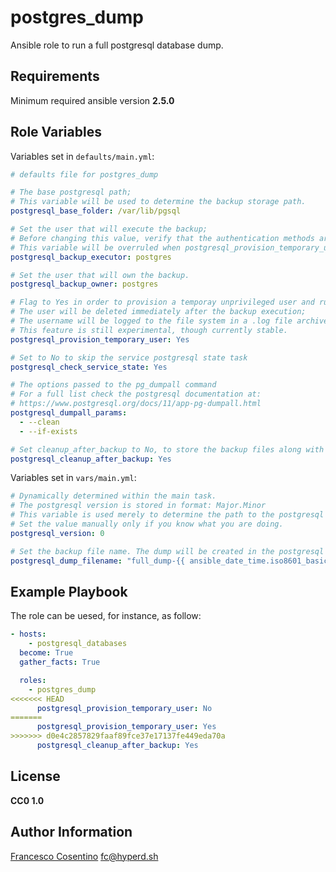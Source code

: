 # postgres_dump

Ansible role to run a full postgresql database dump.

## Requirements

Minimum required ansible version **2.5.0**

## Role Variables

Variables set in `defaults/main.yml`:

```yaml
# defaults file for postgres_dump

# The base postgresql path;
# This variable will be used to determine the backup storage path.
postgresql_base_folder: /var/lib/pgsql

# Set the user that will execute the backup;
# Before changing this value, verify that the authentication methods are compatible with your strategy.
# This variable will be overruled when postgresql_provision_temporary_user is set to Yes.
postgresql_backup_executor: postgres

# Set the user that will own the backup.
postgresql_backup_owner: postgres

# Flag to Yes in order to provision a temporay unprivileged user and run the pg_dumpall with it;
# The user will be deleted immediately after the backup execution;
# The username will be logged to the file system in a .log file archived with the backup.
# This feature is still experimental, though currently stable.
postgresql_provision_temporary_user: Yes

# Set to No to skip the service postgresql state task
postgresql_check_service_state: Yes

# The options passed to the pg_dumpall command
# For a full list check the postgresql documentation at:
# https://www.postgresql.org/docs/11/app-pg-dumpall.html
postgresql_dumpall_params:
  - --clean
  - --if-exists

# Set cleanup_after_backup to No, to store the backup files along with the compressed version.
postgresql_cleanup_after_backup: Yes
```

Variables set in `vars/main.yml`:

```yaml
# Dynamically determined within the main task.
# The postgresql version is stored in format: Major.Minor
# This variable is used merely to determine the path to the postgresql backups folder;
# Set the value manually only if you know what you are doing.
postgresql_version: 0

# Set the backup file name. The dump will be created in the postgresql default backups folder.
postgresql_dump_filename: "full_dump-{{ ansible_date_time.iso8601_basic_short }}.sql"
```

## Example Playbook

The role can be uesed, for instance, as follow:

```yaml
- hosts:
    - postgresql_databases
  become: True
  gather_facts: True

  roles:
    - postgres_dump
<<<<<<< HEAD
      postgresql_provision_temporary_user: No
=======
      postgresql_provision_temporary_user: Yes
>>>>>>> d0e4c2857829faaf89fce37e17137fe449eda70a
      postgresql_cleanup_after_backup: Yes
 ```

## License

**CC0 1.0**

## Author Information

[Francesco Cosentino](https://www.linkedin.com/in/francesco-cosentino/) <fc@hyperd.sh>
